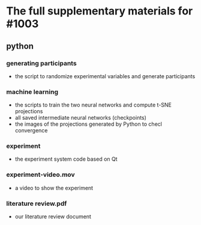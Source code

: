 # The full supplementary materials for #1003

## python
### generating participants
   - the script to randomize experimental variables and generate participants
### machine learning
   - the scripts to train the two neural networks and compute t-SNE projections
   - all saved intermediate neural networks (checkpoints)
   - the images of the projections generated by Python to checl convergence

### experiment
   - the experiment system code based on Qt
   
### experiment-video.mov
   - a video to show the experiment

### literature review.pdf
   - our literature review document

